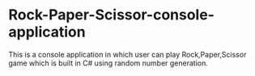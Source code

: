# Rock-Paper-Scissor-console-application
This is a console application in which user can play Rock,Paper,Scissor game which is built in C# using random number generation. 
